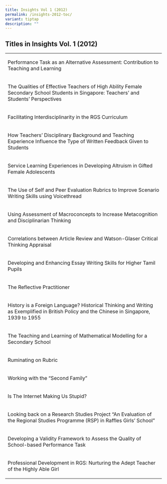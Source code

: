 ```yaml
---
title: Insights Vol 1 (2012)
permalink: /insights-2012-toc/
variant: tiptap
description: ""
---
```

<h2>Titles in Insights Vol. 1 (2012)</h2><p></p><table><tbody><tr><td rowspan="1" colspan="1"><p>Performance Task as an Alternative Assessment: Contribution to Teaching and Learning</p></td></tr><tr><td rowspan="1" colspan="1"><p>The Qualities of Effective Teachers of High Ability Female Secondary School Students in Singapore: Teachers’ and Students’ Perspectives</p></td></tr><tr><td rowspan="1" colspan="1"><p>Facilitating Interdisciplinarity in the RGS Curriculum</p></td></tr><tr><td rowspan="1" colspan="1"><p>How Teachers’ Disciplinary Background and Teaching Experience Influence the Type of Written Feedback Given to Students</p></td></tr><tr><td rowspan="1" colspan="1"><p>Service Learning Experiences in Developing Altruism in Gifted Female Adolescents</p></td></tr><tr><td rowspan="1" colspan="1"><p>The Use of Self and Peer Evaluation Rubrics to Improve Scenario Writing Skills using Voicethread</p></td></tr><tr><td rowspan="1" colspan="1"><p>Using Assessment of Macroconcepts to Increase Metacognition and Disciplinarian Thinking</p></td></tr><tr><td rowspan="1" colspan="1"><p>Correlations between Article Review and Watson-Glaser Critical Thinking Appraisal</p></td></tr><tr><td rowspan="1" colspan="1"><p>Developing and Enhancing Essay Writing Skills for Higher Tamil Pupils</p></td></tr><tr><td rowspan="1" colspan="1"><p>The Reflective Practitioner</p></td></tr><tr><td rowspan="1" colspan="1"><p>History is a Foreign Language? Historical Thinking and Writing as Exemplified in British Policy and the Chinese in Singapore, 1939 to 1955</p></td></tr><tr><td rowspan="1" colspan="1"><p>The Teaching and Learning of Mathematical Modelling for a Secondary School</p></td></tr><tr><td rowspan="1" colspan="1"><p>Ruminating on Rubric</p></td></tr><tr><td rowspan="1" colspan="1"><p>Working with the “Second Family”</p></td></tr><tr><td rowspan="1" colspan="1"><p>Is The Internet Making Us Stupid?</p></td></tr><tr><td rowspan="1" colspan="1"><p>Looking back on a Research Studies Project “An Evaluation of the Regional Studies Programme (RSP) in Raffles Girls’ School”</p></td></tr><tr><td rowspan="1" colspan="1"><p>Developing a Validity Framework to Assess the Quality of School-based Performance Task</p></td></tr><tr><td rowspan="1" colspan="1"><p>Professional Development in RGS: Nurturing the Adept Teacher of the Highly Able Girl</p></td></tr></tbody></table><p></p>